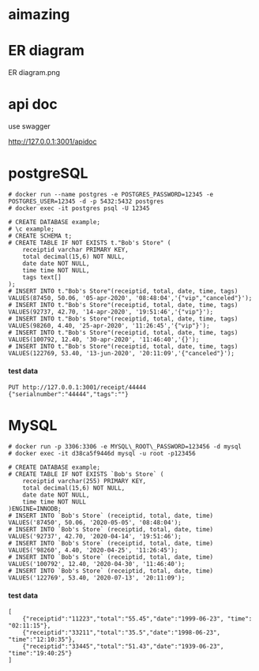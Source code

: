 # aimazing

# ER diagram
ER diagram.png

# api doc
use swagger

http://127.0.0.1:3001/apidoc

# postgreSQL


    # docker run --name postgres -e POSTGRES_PASSWORD=12345 -e POSTGRES_USER=12345 -d -p 5432:5432 postgres
    # docker exec -it postgres psql -U 12345

    # CREATE DATABASE example;
    # \c example;
    # CREATE SCHEMA t;
    # CREATE TABLE IF NOT EXISTS t."Bob's Store" ( 
        receiptid varchar PRIMARY KEY, 
        total decimal(15,6) NOT NULL, 
        date date NOT NULL, 
        time time NOT NULL, 
        tags text[]
    );
    # INSERT INTO t."Bob's Store"(receiptid, total, date, time, tags) VALUES(87450, 50.06, '05-apr-2020', '08:48:04','{"vip","canceled"}');
    # INSERT INTO t."Bob's Store"(receiptid, total, date, time, tags) VALUES(92737, 42.70, '14-apr-2020', '19:51:46','{"vip"}');
    # INSERT INTO t."Bob's Store"(receiptid, total, date, time, tags) VALUES(98260, 4.40, '25-apr-2020', '11:26:45','{"vip"}');
    # INSERT INTO t."Bob's Store"(receiptid, total, date, time, tags) VALUES(100792, 12.40, '30-apr-2020', '11:46:40','{}');
    # INSERT INTO t."Bob's Store"(receiptid, total, date, time, tags) VALUES(122769, 53.40, '13-jun-2020', '20:11:09','{"canceled"}');

#### test data


    PUT http://127.0.0.1:3001/receipt/44444
    {"serialnumber":"44444","tags":""}

# MySQL

    # docker run -p 3306:3306 -e MYSQL\_ROOT\_PASSWORD=123456 -d mysql
    # docker exec -it d38ca5f9446d mysql -u root -p123456

    # CREATE DATABASE example;
    # CREATE TABLE IF NOT EXISTS `Bob's Store` ( 
        receiptid varchar(255) PRIMARY KEY, 
        total decimal(15,6) NOT NULL, 
        date date NOT NULL, 
        time time NOT NULL
    )ENGINE=INNODB;
    # INSERT INTO `Bob's Store` (receiptid, total, date, time) VALUES('87450', 50.06, '2020-05-05', '08:48:04');
    # INSERT INTO `Bob's Store` (receiptid, total, date, time) VALUES('92737', 42.70, '2020-04-14', '19:51:46');
    # INSERT INTO `Bob's Store` (receiptid, total, date, time) VALUES('98260', 4.40, '2020-04-25', '11:26:45');
    # INSERT INTO `Bob's Store` (receiptid, total, date, time) VALUES('100792', 12.40, '2020-04-30', '11:46:40');
    # INSERT INTO `Bob's Store` (receiptid, total, date, time) VALUES('122769', 53.40, '2020-07-13', '20:11:09');

#### test data

    [
        {"receiptid":"11223","total":"55.45","date":"1999-06-23", "time": "02:11:15"},
        {"receiptid":"33211","total":"35.5","date":"1998-06-23", "time":"12:10:35"},
        {"receiptid":"33445","total":"51.43","date":"1939-06-23", "time":"19:40:25"}
    ]










